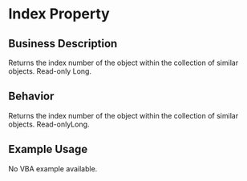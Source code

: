 # Index Property

## Business Description
Returns the index number of the object within the collection of similar objects. Read-only Long.

## Behavior
Returns the index number of the object within the collection of similar objects. Read-onlyLong.

## Example Usage
No VBA example available.